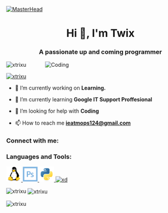 [![MasterHead](https://camo.githubusercontent.com/ba9f3bd30647e352a3f5e1e45eb45c6ec7bad6155cd16aaedf4a426738da0ca5/68747470733a2f2f696e646f616e616c79746963612e636f6d2f7374617469632f696d616765732f62616e6e6572722e676966)](https://github.com/xTrixu)
<h1 align="center">Hi 👋, I'm Twix</h1>
<h3 align="center">A passionate up and coming programmer</h3>
<img align="right" alt="Coding" width="400" src="https://mir-s3-cdn-cf.behance.net/project_modules/disp/601014116770475.6068beff4640a.gif">

<p align="left"> <img src="https://komarev.com/ghpvc/?username=xtrixu&label=Profile%20views&color=0e75b6&style=flat" alt="xtrixu" /> </p>

<p align="left"> <a href="https://github.com/ryo-ma/github-profile-trophy"><img src="https://github-profile-trophy.vercel.app/?username=xtrixu" alt="xtrixu" /></a> </p>

- 🔭 I’m currently working on **Learning.**

- 🌱 I’m currently learning **Google IT Support Proffesional**

- 🤝 I’m looking for help with **Coding**

- 📫 How to reach me **ieatmops124@gmail.com**

<h3 align="left">Connect with me:</h3>
<p align="left">
</p>

<h3 align="left">Languages and Tools:</h3>
<p align="left"> <a href="https://www.linux.org/" target="_blank" rel="noreferrer"> <img src="https://raw.githubusercontent.com/devicons/devicon/master/icons/linux/linux-original.svg" alt="linux" width="40" height="40"/> </a> <a href="https://www.photoshop.com/en" target="_blank" rel="noreferrer"> <img src="https://raw.githubusercontent.com/devicons/devicon/master/icons/photoshop/photoshop-line.svg" alt="photoshop" width="40" height="40"/> </a> <a href="https://www.python.org" target="_blank" rel="noreferrer"> <img src="https://raw.githubusercontent.com/devicons/devicon/master/icons/python/python-original.svg" alt="python" width="40" height="40"/> </a> <a href="https://www.adobe.com/products/xd.html" target="_blank" rel="noreferrer"> <img src="https://cdn.worldvectorlogo.com/logos/adobe-xd.svg" alt="xd" width="40" height="40"/> </a> </p>

<p><img align="left" src="https://github-readme-stats.vercel.app/api/top-langs?username=xtrixu&show_icons=true&locale=en&layout=compact" alt="xtrixu" /></p>

<p>&nbsp;<img align="center" src="https://github-readme-stats.vercel.app/api?username=xtrixu&show_icons=true&locale=en" alt="xtrixu" /></p>

<p><img align="center" src="https://github-readme-streak-stats.herokuapp.com/?user=xtrixu&" alt="xtrixu" /></p>
